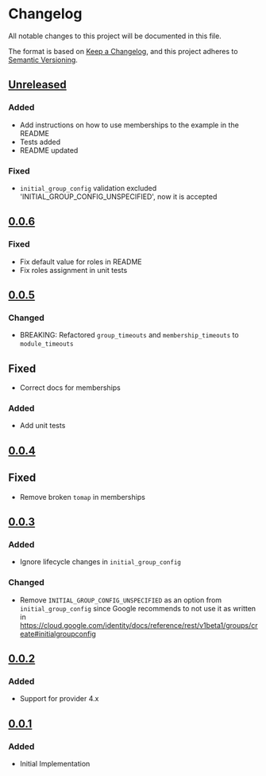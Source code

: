 # Changelog

All notable changes to this project will be documented in this file.

The format is based on [Keep a Changelog](https://keepachangelog.com/en/1.0.0/),
and this project adheres to [Semantic Versioning](https://semver.org/spec/v2.0.0.html).

## [Unreleased]

### Added

- Add instructions on how to use memberships to the example in the README
- Tests added
- README updated

### Fixed

- `initial_group_config` validation excluded 'INITIAL_GROUP_CONFIG_UNSPECIFIED', now it is accepted

## [0.0.6]

### Fixed

- Fix default value for roles in README
- Fix roles assignment in unit tests

## [0.0.5]

### Changed

- BREAKING: Refactored `group_timeouts` and `membership_timeouts` to `module_timeouts`

## Fixed

- Correct docs for memberships

### Added

- Add unit tests

## [0.0.4]

## Fixed

- Remove broken `tomap` in memberships

## [0.0.3]

### Added

- Ignore lifecycle changes in `initial_group_config`

### Changed

- Remove `INITIAL_GROUP_CONFIG_UNSPECIFIED` as an option from `initial_group_config` since
  Google recommends to not use it as written in
  https://cloud.google.com/identity/docs/reference/rest/v1beta1/groups/create#initialgroupconfig

## [0.0.2]

### Added

- Support for provider 4.x

## [0.0.1]

### Added

- Initial Implementation

[unreleased]: https://github.com/mineiros-io/terraform-google-identity-group/compare/v0.0.6...HEAD
[0.0.6]: https://github3com/mineiros-io/terraform-google-identity-group/compare/v0.0.5...v0.0.6
[0.0.5]: https://github3com/mineiros-io/terraform-google-identity-group/compare/v0.0.4...v0.0.5
[0.0.4]: https://github.com/mineiros-io/terraform-google-identity-group/compare/v0.0.3...v0.0.4
[0.0.3]: https://github.com/mineiros-io/terraform-google-identity-group/compare/v0.0.2...v0.0.3
[0.0.2]: https://github.com/mineiros-io/terraform-google-identity-group/compare/v0.0.1...v0.0.2
[0.0.1]: https://github.com/mineiros-io/terraform-google-identity-group/releases/tag/v0.0.1

